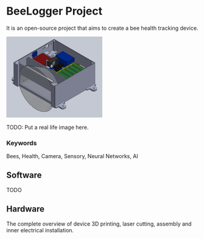 # BeeLogger Project

It is an open-source project that aims to create a bee health tracking device.

<img src="media/overview.PNG" width=50%>

TODO: Put a real life image here.

### Keywords

Bees, Health, Camera, Sensory, Neural Networks, AI

## Software

TODO

## Hardware

The complete overview of device 3D printing, laser cutting, assembly and inner electrical installation.